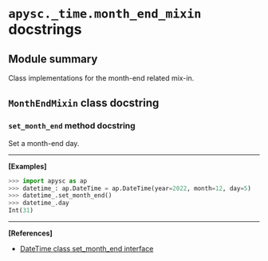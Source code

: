 # `apysc._time.month_end_mixin` docstrings

## Module summary

Class implementations for the month-end related mix-in.

## `MonthEndMixin` class docstring

### `set_month_end` method docstring

Set a month-end day.<hr>

**[Examples]**

```py
>>> import apysc as ap
>>> datetime_: ap.DateTime = ap.DateTime(year=2022, month=12, day=5)
>>> datetime_.set_month_end()
>>> datetime_.day
Int(31)
```

<hr>

**[References]**

- [DateTime class set_month_end interface](https://simon-ritchie.github.io/apysc/en/datetime_set_month_end.html)